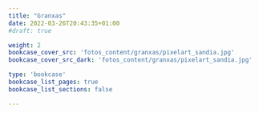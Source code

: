```yaml
---
title: "Granxas"
date: 2022-03-26T20:43:35+01:00
#draft: true

weight: 2
bookcase_cover_src: 'fotos_content/granxas/pixelart_sandia.jpg'
bookcase_cover_src_dark: 'fotos_content/granxas/pixelart_sandia.jpg'

type: 'bookcase'
bookcase_list_pages: true
bookcase_list_sections: false

---
```


